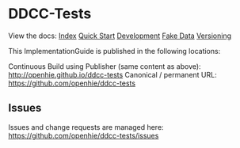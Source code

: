 
# DDCC-Tests

View the docs:
[Index](input/pagecontent/index.md)
[Quick Start](input/pagecontent/quickstart.md)
[Development](input/pagecontent/development.md)
[Fake Data](input/pagecontent/fakedata.md)
[Versioning](input/pagecontent/versioning.md)

This ImplementationGuide is published in the following locations:

Continuous Build using Publisher (same content as above): http://openhie.github.io/ddcc-tests
Canonical / permanent URL: https://github.com/openhie/ddcc-tests


## Issues

Issues and change requests are managed here: https://github.com/openhie/ddcc-tests/issues
